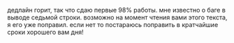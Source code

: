дедлайн горит, так что сдаю первые 98% работы.
мне известно о баге в выводе седьмой строки.
возможно на момент чтения вами этого текста, я его уже поправил.
если нет то постараюсь поправить в кратчайшие сроки
хорошего вам дня!